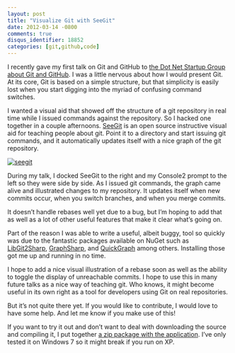 ```yaml
---
layout: post
title: "Visualize Git with SeeGit"
date: 2012-03-14 -0800
comments: true
disqus_identifier: 18852
categories: [git,github,code]
---
```

I recently gave my first talk on Git and GitHub to [the Dot Net Startup
Group about Git and
GitHub](http://www.dotnetstartup.com/events/51574692/?eventId=51574692&action=detail ".NET Startup Group").
I was a little nervous about how I would present Git. At its core, Git
is based on a simple structure, but that simplicity is easily lost when
you start digging into the myriad of confusing command switches.

I wanted a visual aid that showed off the structure of a git repository
in real time while I issued commands against the repository. So I hacked
one together in a couple afternoons.
[SeeGit](http://haacked.github.com/SeeGit/ "SeeGit") is an open source
instructive visual aid for teaching people about git. Point it to a
directory and start issuing git commands, and it automatically updates
itself with a nice graph of the git repository.

[![seegit](http://haacked.com/images/haacked_com/Windows-Live-Writer/Visualizing-Git-with-SeeGit_11C41/seegit_thumb.png "seegit")](http://haacked.com/images/haacked_com/Windows-Live-Writer/Visualizing-Git-with-SeeGit_11C41/seegit_2.png)

During my talk, I docked SeeGit to the right and my Console2 prompt to
the left so they were side by side. As I issued git commands, the graph
came alive and illustrated changes to my repository. It updates itself
when new commits occur, when you switch branches, and when you merge
commits.

It doesn’t handle rebases well yet due to a bug, but I’m hoping to add
that as well as a lot of other useful features that make it clear what’s
going on.

Part of the reason I was able to write a useful, albeit buggy, tool so
quickly was due to the fantastic packages available on NuGet such as
[LibGit2Sharp](https://github.com/libgit2/libgit2sharp "LibGit2Sharp on GitHub"),
[GraphSharp](http://graphsharp.codeplex.com/ "GraphSharp on CodePlex"),
and
[QuickGraph](http://quickgraph.codeplex.com/ "QuickGraph on CodePlex")
among others. Installing those got me up and running in no time.

I hope to add a nice visual illustration of a rebase soon as well as the
ability to toggle the display of unreachable commits. I hope to use this
in many future talks as a nice way of teaching git. Who knows, it might
become useful in its own right as a tool for developers using Git on
real repositories.

But it’s not quite there yet. If you would like to contribute, I would
love to have some help. And let me know if you make use of this!

If you want to try it out and don’t want to deal with downloading the
source and compiling it, I put together [a zip package with the
application](https://github.com/downloads/Haacked/SeeGit/SeeGitApp.zip "SeeGitApp.zip").
I’ve only tested it on Windows 7 so it might break if you run on XP.

